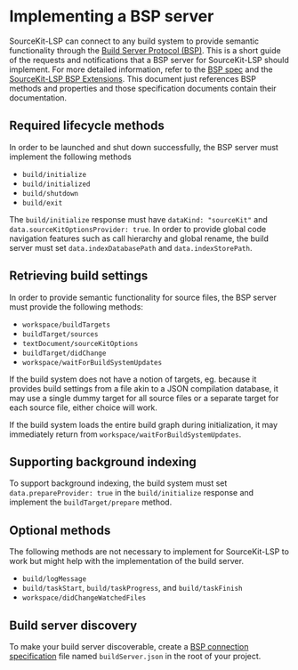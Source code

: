 # Implementing a BSP server

SourceKit-LSP can connect to any build system to provide semantic functionality through the [Build Server Protocol (BSP)](https://build-server-protocol.github.io). This is a short guide of the requests and notifications that a BSP server for SourceKit-LSP should implement. For more detailed information, refer to the [BSP spec](https://build-server-protocol.github.io/docs/specification) and the [SourceKit-LSP BSP Extensions](BSP%20Extensions.md). This document just references BSP methods and properties and those specification documents contain their documentation.

## Required lifecycle methods

In order to be launched and shut down successfully, the BSP server must implement the following methods

- `build/initialize`
- `build/initialized`
- `build/shutdown`
- `build/exit`

The `build/initialize` response must have `dataKind: "sourceKit"` and `data.sourceKitOptionsProvider: true`. In order to provide global code navigation features such as call hierarchy and global rename, the build server must set `data.indexDatabasePath` and `data.indexStorePath`.

## Retrieving build settings

In order to provide semantic functionality for source files, the BSP server must provide the following methods:

- `workspace/buildTargets`
- `buildTarget/sources`
- `textDocument/sourceKitOptions`
- `buildTarget/didChange`
- `workspace/waitForBuildSystemUpdates`

If the build system does not have a notion of targets, eg. because it provides build settings from a file akin to a JSON compilation database, it may use a single dummy target for all source files or a separate target for each source file, either choice will work.

If the build system loads the entire build graph during initialization, it may immediately return from `workspace/waitForBuildSystemUpdates`.

## Supporting background indexing

To support background indexing, the build system must set `data.prepareProvider: true` in the `build/initialize` response and implement the `buildTarget/prepare` method.

## Optional methods

The following methods are not necessary to implement for SourceKit-LSP to work but might help with the implementation of the build server.

- `build/logMessage`
- `build/taskStart`, `build/taskProgress`, and `build/taskFinish`
- `workspace/didChangeWatchedFiles`

## Build server discovery

To make your build server discoverable, create a [BSP connection specification](https://build-server-protocol.github.io/docs/overview/server-discovery) file named `buildServer.json` in the root of your project.
